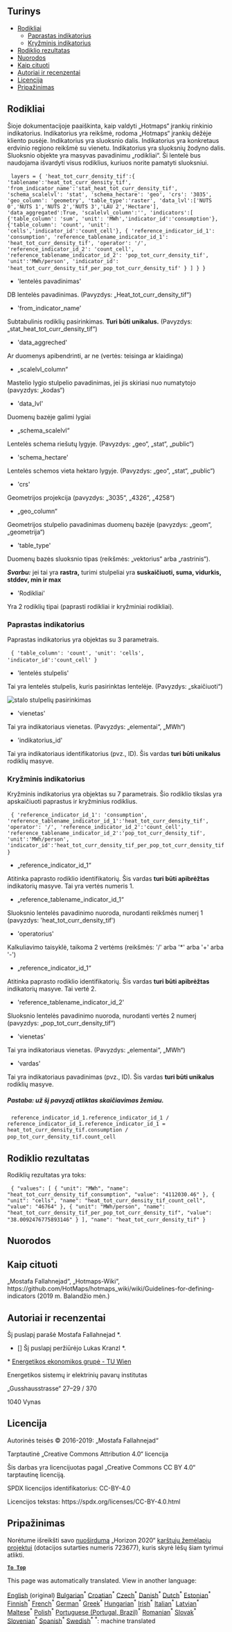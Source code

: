 <h2> Turinys </h2><ul><li> <a href="#Indicators">Rodikliai</a> <ul><li> <a href="#Simple-indicator">Paprastas indikatorius</a> </li><li> <a href="#Cross-indicator">Kryžminis indikatorius</a> </li></ul></li><li> <a href="#Indicator-result">Rodiklio rezultatas</a> </li><li> <a href="#references">Nuorodos</a> </li><li> <a href="#how-to-cite">Kaip cituoti</a> </li><li> <a href="#authors-and-reviewers">Autoriai ir recenzentai</a> </li><li> <a href="#license">Licencija</a> </li><li> <a href="#acknowledgement">Pripažinimas</a> </li></ul><h2> Rodikliai </h2><p> Šioje dokumentacijoje paaiškinta, kaip valdyti „Hotmaps“ įrankių rinkinio indikatorius. Indikatorius yra reikšmė, rodoma „Hotmaps“ įrankių dėžėje kliento pusėje. Indikatorius yra sluoksnio dalis. Indikatorius yra konkretaus erdvinio regiono reikšmė su vienetu. Indikatorius yra sluoksnių žodyno dalis. Sluoksnio objekte yra masyvas pavadinimu „rodikliai“. Ši lentelė bus naudojama išvardyti visus rodiklius, kuriuos norite pamatyti sluoksniui. </p><pre> <code>layers = { 'heat_tot_curr_density_tif':{ 'tablename':'heat_tot_curr_density_tif', 'from_indicator_name':'stat_heat_tot_curr_density_tif', 'schema_scalelvl': 'stat', 'schema_hectare': 'geo', 'crs': '3035', 'geo_column': 'geometry', 'table_type':'raster', 'data_lvl':['NUTS 0','NUTS 1','NUTS 2','NUTS 3','LAU 2','Hectare'], 'data_aggregated':True, 'scalelvl_column':'', 'indicators':[ {'table_column': 'sum', 'unit': 'MWh','indicator_id':'consumption'}, {'table_column': 'count', 'unit': 'cells','indicator_id':'count_cell'}, { 'reference_indicator_id_1': 'consumption', 'reference_tablename_indicator_id_1': 'heat_tot_curr_density_tif', 'operator': '/', 'reference_indicator_id_2': 'count_cell', 'reference_tablename_indicator_id_2': 'pop_tot_curr_density_tif', 'unit':'MWh/person', 'indicator_id': 'heat_tot_curr_density_tif_per_pop_tot_curr_density_tif' } ] } }</code> </pre><ul><li> 'lentelės pavadinimas' </li></ul><p> DB lentelės pavadinimas. (Pavyzdys: „Heat_tot_curr_density_tif“) </p><ul><li> 'from_indicator_name' </li></ul><p> Subtabulinis rodiklių pasirinkimas. <strong>Turi būti unikalus.</strong> (Pavyzdys: „stat_heat_tot_curr_density_tif“) </p><ul><li> 'data_aggreched' </li></ul><p> Ar duomenys apibendrinti, ar ne (vertės: teisinga ar klaidinga) </p><ul><li> „scalelvl_column“ </li></ul><p> Mastelio lygio stulpelio pavadinimas, jei jis skiriasi nuo numatytojo (pavyzdys: „kodas“) </p><ul><li> 'data_lvl' </li></ul><p> Duomenų bazėje galimi lygiai </p><ul><li> „schema_scalelvl“ </li></ul><p> Lentelės schema riešutų lygyje. (Pavyzdys: „geo“, „stat“, „public“) </p><ul><li> 'schema_hectare' </li></ul><p> Lentelės schemos vieta hektaro lygyje. (Pavyzdys: „geo“, „stat“, „public“) </p><ul><li> 'crs' </li></ul><p> Geometrijos projekcija (pavyzdys: „3035“, „4326“, „4258“) </p><ul><li> „geo_column“ </li></ul><p> Geometrijos stulpelio pavadinimas duomenų bazėje (pavyzdys: „geom“, „geometrija“) </p><ul><li> 'table_type' </li></ul><p> Duomenų bazės sluoksnio tipas (reikšmės: „vektorius“ arba „rastrinis“). </p><p> <em><strong>Svarbu:</strong></em> jei tai yra <strong>rastra,</strong> turimi stulpeliai yra <strong>suskaičiuoti, suma, vidurkis, stddev, min ir max</strong> </p><ul><li> 'Rodikliai' </li></ul><p> Yra 2 rodiklių tipai (paprasti rodikliai ir kryžminiai rodikliai). </p><h3> Paprastas indikatorius </h3><p> Paprastas indikatorius yra objektas su 3 parametrais. </p><pre> <code>{ 'table_column': 'count', 'unit': 'cells', 'indicator_id':'count_cell' }</code> </pre><ul><li> 'lentelės stulpelis' </li></ul><p> Tai yra lentelės stulpelis, kuris pasirinktas lentelėje. (Pavyzdys: „skaičiuoti“) </p><p><img alt="stalo stulpelių pasirinkimas" src="/api/assets/table_image.png"/></p><ul><li> 'vienetas' </li></ul><p> Tai yra indikatoriaus vienetas. (Pavyzdys: „elementai“, „MWh“) </p><ul><li> 'indikatorius_id' </li></ul><p> Tai yra indikatoriaus identifikatorius (pvz., ID). Šis vardas <strong>turi būti unikalus</strong> rodiklių masyve. </p><h3> Kryžminis indikatorius </h3><p> Kryžminis indikatorius yra objektas su 7 parametrais. Šio rodiklio tikslas yra apskaičiuoti paprastus ir kryžminius rodiklius. </p><pre> <code>{ 'reference_indicator_id_1': 'consumption', 'reference_tablename_indicator_id_1':'heat_tot_curr_density_tif', 'operator': '/', 'reference_indicator_id_2':'count_cell', 'reference_tablename_indicator_id_2':'pop_tot_curr_density_tif', 'unit':'MWh/person', 'indicator_id':'heat_tot_curr_density_tif_per_pop_tot_curr_density_tif' }</code> </pre><ul><li> „reference_indicator_id_1“ </li></ul><p> Atitinka paprasto rodiklio identifikatorių. Šis vardas <strong>turi būti apibrėžtas</strong> indikatorių masyve. Tai yra vertės numeris 1. </p><ul><li> „reference_tablename_indicator_id_1“ </li></ul><p> Sluoksnio lentelės pavadinimo nuoroda, nurodanti reikšmės numerį 1 (pavyzdys: 'heat_tot_curr_density_tif') </p><ul><li> 'operatorius' </li></ul><p> Kalkuliavimo taisyklė, taikoma 2 vertėms (reikšmės: '/' arba '*' arba '+' arba '-') </p><ul><li> „reference_indicator_id_1“ </li></ul><p> Atitinka paprasto rodiklio identifikatorių. Šis vardas <strong>turi būti apibrėžtas</strong> indikatorių masyve. Tai vertė 2. </p><ul><li> 'reference_tablename_indicator_id_2' </li></ul><p> Sluoksnio lentelės pavadinimo nuoroda, nurodanti vertės 2 numerį (pavyzdys: „pop_tot_curr_density_tif“) </p><ul><li> 'vienetas' </li></ul><p> Tai yra indikatoriaus vienetas. (Pavyzdys: „elementai“, „MWh“) </p><ul><li> 'vardas' </li></ul><p> Tai yra indikatoriaus pavadinimas (pvz., ID). Šis vardas <strong>turi būti unikalus</strong> rodiklių masyve. </p><h5> Pastaba: už šį pavyzdį atliktas skaičiavimas žemiau. </h5><pre> <code>reference_indicator_id_1.reference_indicator_id_1 / reference_indicator_id_1.reference_indicator_id_1 = heat_tot_curr_density_tif.consumption / pop_tot_curr_density_tif.count_cell</code> </pre><h2> Rodiklio rezultatas </h2><p> Rodiklių rezultatas yra toks: </p><pre> <code>{ "values": [ { "unit": "MWh", "name": "heat_tot_curr_density_tif_consumption", "value": "4112030.46" }, { "unit": "cells", "name": "heat_tot_curr_density_tif_count_cell", "value": "46764" }, { "unit": "MWh/person", "name": "heat_tot_curr_density_tif_per_pop_tot_curr_density_tif", "value": "38.0092476775893146" } ], "name": "heat_tot_curr_density_tif" }</code> </pre><h2> Nuorodos </h2><h2> Kaip cituoti </h2><p> „Mostafa Fallahnejad“, „Hotmaps-Wiki“, https://github.com/HotMaps/hotmaps_wiki/wiki/Guidelines-for-defining-indicators (2019 m. Balandžio mėn.) </p><h2> Autoriai ir recenzentai </h2><p> Šį puslapį parašė Mostafa Fallahnejad *. </p><ul><li> [] Šį puslapį peržiūrėjo Lukas Kranzl *. </li></ul><p> * <a href="https://eeg.tuwien.ac.at/">Energetikos ekonomikos grupė - TU Wien</a> </p><p> Energetikos sistemų ir elektrinių pavarų institutas </p><p> „Gusshausstrasse“ 27–29 / 370 </p><p> 1040 Vynas </p><h2> Licencija </h2><p> Autorinės teisės © 2016-2019: „Mostafa Fallahnejad“ </p><p> Tarptautinė „Creative Commons Attribution 4.0“ licencija </p><p> Šis darbas yra licencijuotas pagal „Creative Commons CC BY 4.0“ tarptautinę licenciją. </p><p> SPDX licencijos identifikatorius: CC-BY-4.0 </p><p> Licencijos tekstas: https://spdx.org/licenses/CC-BY-4.0.html </p><h2> Pripažinimas </h2><p> Norėtume išreikšti savo <a href="https://www.hotmaps-project.eu">nuoširdumą</a> „Horizon 2020“ <a href="https://www.hotmaps-project.eu">karštųjų žemėlapių projektui</a> (dotacijos sutarties numeris 723677), kuris skyrė lėšų šiam tyrimui atlikti. </p><p><ins> <code><strong><a href="#table-of-contents">To Top</a></strong></code> </ins> </p>

This page was automatically translated. View in another language:

[English](en-Guidelines-for-defining-indicators) (original) [Bulgarian](bg-Guidelines-for-defining-indicators)<sup>\*</sup> [Croatian](hr-Guidelines-for-defining-indicators)<sup>\*</sup> [Czech](cs-Guidelines-for-defining-indicators)<sup>\*</sup> [Danish](da-Guidelines-for-defining-indicators)<sup>\*</sup> [Dutch](nl-Guidelines-for-defining-indicators)<sup>\*</sup> [Estonian](et-Guidelines-for-defining-indicators)<sup>\*</sup> [Finnish](fi-Guidelines-for-defining-indicators)<sup>\*</sup> [French](fr-Guidelines-for-defining-indicators)<sup>\*</sup> [German](de-Guidelines-for-defining-indicators)<sup>\*</sup> [Greek](el-Guidelines-for-defining-indicators)<sup>\*</sup> [Hungarian](hu-Guidelines-for-defining-indicators)<sup>\*</sup> [Irish](ga-Guidelines-for-defining-indicators)<sup>\*</sup> [Italian](it-Guidelines-for-defining-indicators)<sup>\*</sup> [Latvian](lv-Guidelines-for-defining-indicators)<sup>\*</sup>  [Maltese](mt-Guidelines-for-defining-indicators)<sup>\*</sup> [Polish](pl-Guidelines-for-defining-indicators)<sup>\*</sup> [Portuguese (Portugal, Brazil)](pt-Guidelines-for-defining-indicators)<sup>\*</sup> [Romanian](ro-Guidelines-for-defining-indicators)<sup>\*</sup> [Slovak](sk-Guidelines-for-defining-indicators)<sup>\*</sup> [Slovenian](sl-Guidelines-for-defining-indicators)<sup>\*</sup> [Spanish](es-Guidelines-for-defining-indicators)<sup>\*</sup> [Swedish](sv-Guidelines-for-defining-indicators)<sup>\*</sup>
<sup>\*</sup>: machine translated
